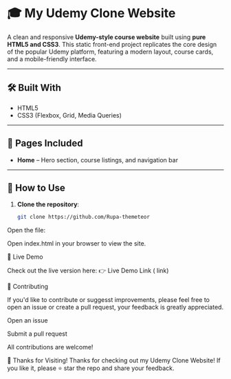 # 🎓 My Udemy Clone Website

A clean and responsive **Udemy-style course website** built using **pure HTML5 and CSS3**. This static front-end project replicates the core design of the popular Udemy platform, featuring a modern layout, course cards, and a mobile-friendly interface.

---

## 🛠️ Built With

- HTML5  
- CSS3 (Flexbox, Grid, Media Queries)

---

## 📄 Pages Included

- **Home** – Hero section, course listings, and navigation bar  

---

## 🚀 How to Use

1. **Clone the repository**:

   ```bash
   git clone https://github.com/Rupa-themeteor
   
Open the file:

Open index.html in your browser to view the site.

🔗 Live Demo

Check out the live version here:
👉 Live Demo Link ( link)

🤝 Contributing

If you'd like to contribute or suggesst improvements, please feel free to open an issue or create a pull request, your feedback is greatly appreciated.

Open an issue

Submit a pull request

All contributions are welcome!

🙌 Thanks for Visiting!
Thanks for checking out my Udemy Clone Website!
If you like it, please ⭐ star the repo and share your feedback.



   
